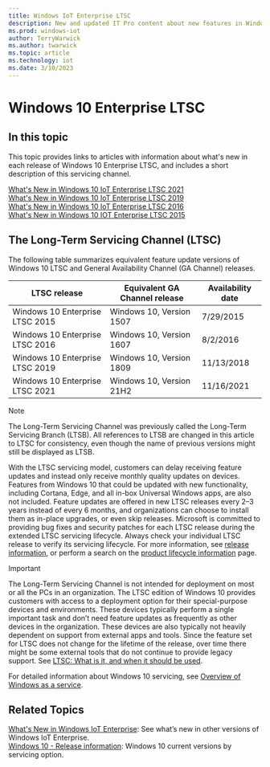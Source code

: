 ```yaml
---
title: Windows IoT Enterprise LTSC
description: New and updated IT Pro content about new features in Windows 10, LTSC (also known as Windows 10 LTSB).
ms.prod: windows-iot
author: TerryWarwick
ms.author: twarwick
ms.topic: article
ms.technology: iot
ms.date: 3/10/2023
---
```


# Windows 10 Enterprise LTSC

## In this topic

This topic provides links to articles with information about what's new in each release of Windows 10 Enterprise LTSC, and includes a short description of this servicing channel.

[What's New in Windows 10 IoT Enterprise LTSC 2021](Windows-10-IoT-Enterprise-LTSC-2021.md)  
[What's New in Windows 10 IoT Enterprise LTSC 2019](Windows-10-IoT-Enterprise-LTSC-2019.md)  
[What's New in Windows 10 IoT Enterprise LTSC 2016](Windows-10-IoT-Enterprise-LTSB-2016.md)  
[What's New in Windows 10 IOT Enterprise LTSC 2015](Windows-10-IoT-Enterprise-LTSB-2015.md)

## The Long-Term Servicing Channel (LTSC)

The following table summarizes equivalent feature update versions of Windows 10 LTSC and General Availability Channel (GA Channel) releases.

| LTSC release | Equivalent GA Channel release | Availability date |
| --- | --- | --- |
| Windows 10 Enterprise LTSC 2015  | Windows 10, Version 1507 | 7/29/2015 |
| Windows 10 Enterprise LTSC 2016  | Windows 10, Version 1607 | 8/2/2016 |
| Windows 10 Enterprise LTSC 2019  | Windows 10, Version 1809 | 11/13/2018 |
| Windows 10 Enterprise LTSC 2021  | Windows 10, Version 21H2 | 11/16/2021 |

> [!NOTE]
> The Long-Term Servicing Channel was previously called the Long-Term Servicing Branch (LTSB). All references to LTSB are changed in this article to LTSC for consistency, even though the name of previous versions might still be displayed as LTSB.

With the LTSC servicing model, customers can delay receiving feature updates and instead only receive monthly quality updates on devices. Features from Windows 10 that could be updated with new functionality, including Cortana, Edge, and all in-box Universal Windows apps, are also not included. Feature updates are offered in new LTSC releases every 2–3 years instead of every 6 months, and organizations can choose to install them as in-place upgrades, or even skip releases. Microsoft is committed to providing bug fixes and security patches for each LTSC release during the extended LTSC servicing lifecycle. Always check your individual LTSC release to verify its servicing lifecycle. For more information, see [release information](/windows/release-health/release-information), or perform a search on the [product lifecycle information](/lifecycle/products/) page.

> [!IMPORTANT]
> The Long-Term Servicing Channel is not intended for deployment on most or all the PCs in an organization. The LTSC edition of Windows 10 provides customers with access to a deployment option for their special-purpose devices and environments. These devices typically perform a single important task and don’t need feature updates as frequently as other devices in the organization. These devices are also typically not heavily dependent on support from external apps and tools. Since the feature set for LTSC does not change for the lifetime of the release, over time there might be some external tools that do not continue to provide legacy support. See [LTSC: What is it, and when it should be used](https://techcommunity.microsoft.com/t5/Windows-IT-Pro-Blog/LTSC-What-is-it-and-when-should-it-be-used/ba-p/293181).

For detailed information about Windows 10 servicing, see [Overview of Windows as a service](/windows/deployment/update/waas-overview).

## Related Topics

[What's New in Windows IoT Enterprise](./index.yml): See what’s new in other versions of Windows IoT Enterprise.  
[Windows 10 - Release information](/windows/release-health/release-information): Windows 10 current versions by servicing option.
